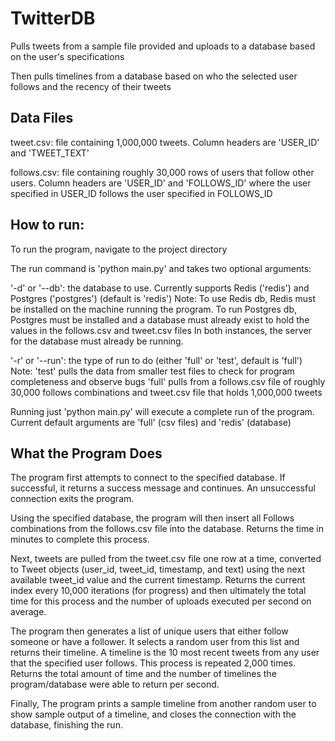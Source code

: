 # TwitterDB
Pulls tweets from a sample file provided and uploads to a database based on the user's specifications

Then pulls timelines from a database based on who the selected user follows and the recency of their tweets

## Data Files
tweet.csv: file containing 1,000,000 tweets. Column headers are 'USER_ID' and 'TWEET_TEXT'

follows.csv: file containing roughly 30,000 rows of users that follow other users. Column headers are 'USER_ID' and 'FOLLOWS_ID' where the user specified in USER_ID follows the user specified in FOLLOWS_ID

## How to run:
To run the program, navigate to the project directory

The run command is 'python main.py' and takes two optional arguments:
  
  '-d' or '--db': the database to use. Currently supports Redis ('redis') and Postgres ('postgres') (default is 'redis')
      Note: To use Redis db, Redis must be installed on the machine running the program. 
            To run Postgres db, Postgres must be installed and a database must already exist to hold the values in the follows.csv and tweet.csv files
            In both instances, the server for the database must already be running.
  
  '-r' or '--run': the type of run to do (either 'full' or 'test', default is 'full')
      Note: 'test' pulls the data from smaller test files to check for program completeness and observe bugs
            'full' pulls from a follows.csv file of roughly 30,000 follows combinations and tweet.csv file that holds 1,000,000 tweets

Running just 'python main.py' will execute a complete run of the program. Current default arguments are 'full' (csv files) and 'redis' (database)

## What the Program Does
The program first attempts to connect to the specified database. If successful, it returns a success message and continues. An unsuccessful connection exits the program.

Using the specified database, the program will then insert all Follows combinations from the follows.csv file into the database. Returns the time in minutes to complete this process.

Next, tweets are pulled from the tweet.csv file one row at a time, converted to Tweet objects (user_id, tweet_id, timestamp, and text) using the next available tweet_id value and the current timestamp.
Returns the current index every 10,000 iterations (for progress) and then ultimately the total time for this process and the number of uploads executed per second on average.

The program then generates a list of unique users that either follow someone or have a follower. It selects a random user from this list and returns their timeline.
A timeline is the 10 most recent tweets from any user that the specified user follows.
This process is repeated 2,000 times.
Returns the total amount of time and the number of timelines the program/database were able to return per second.

Finally, The program prints a sample timeline from another random user to show sample output of a timeline, and closes the connection with the database, finishing the run.
